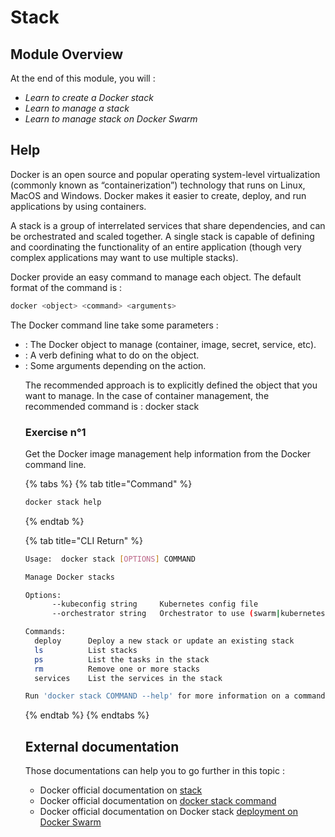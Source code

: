 # Stack

## Module Overview

At the end of this module, you will :

* _Learn to create a Docker stack_
* _Learn to manage a stack_
* _Learn to manage stack on Docker Swarm_

## Help

Docker is an open source and popular operating system-level virtualization (commonly known as “containerization”) technology that runs on Linux, MacOS and Windows. Docker makes it easier to create, deploy, and run applications by using containers.

A stack is a group of interrelated services that share dependencies, and can be orchestrated and scaled together. A single stack is capable of defining and coordinating the functionality of an entire application (though very complex applications may want to use multiple stacks).

Docker provide an easy command to manage each object. The default format of the command is :

```bash
docker <object> <command> <arguments>
```

The Docker command line take some parameters :
* <object> : The Docker object to manage (container, image, secret, service, etc).
* <command> : A verb defining what to do on the object.
* <arguments> : Some arguments depending on the action.

The recommended approach is to explicitly defined the object that you want to manage. In the case of container management, the recommended command is : docker stack <command>

### Exercise n°1

Get the Docker image management help information from the Docker command line.

{% tabs %}
{% tab title="Command" %}
```bash
docker stack help
```
{% endtab %}

{% tab title="CLI Return" %}
```bash
Usage:	docker stack [OPTIONS] COMMAND

Manage Docker stacks

Options:
      --kubeconfig string     Kubernetes config file
      --orchestrator string   Orchestrator to use (swarm|kubernetes|all)

Commands:
  deploy      Deploy a new stack or update an existing stack
  ls          List stacks
  ps          List the tasks in the stack
  rm          Remove one or more stacks
  services    List the services in the stack

Run 'docker stack COMMAND --help' for more information on a command.
```
{% endtab %}
{% endtabs %}

## External documentation

Those documentations can help you to go further in this topic :

* Docker official documentation on [stack](https://docs.docker.com/engine/swarm/swarm-tutorial/)
* Docker official documentation on [docker stack command](https://docs.docker.com/engine/reference/commandline/stack/)
* Docker official documentation on Docker stack [deployment on Docker Swarm](https://docs.docker.com/engine/swarm/stack-deploy/)
